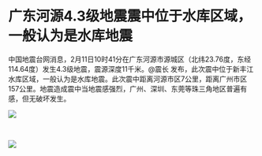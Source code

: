 # 广东河源4.3级地震震中位于水库区域，一般认为是水库地震

中国地震台网消息，2月11日10时41分在广东河源市源城区（北纬23.76度，东经114.64度）发生4.3级地震，震源深度11千米。 ​​@震长
发布，此次震中位于新丰江水库区域，一般认为是水库地震。此次震中距离河源市区7公里，距离广州市区157公里。地震造成震中当地震感强烈，广州、深圳、东莞等珠三角地区普遍有感，但无破坏发生。
​​​

![](https://inews.gtimg.com/newsapp_bt/0/15657857233/1000)

​

![](https://inews.gtimg.com/newsapp_bt/0/15657857243/1000)

​

